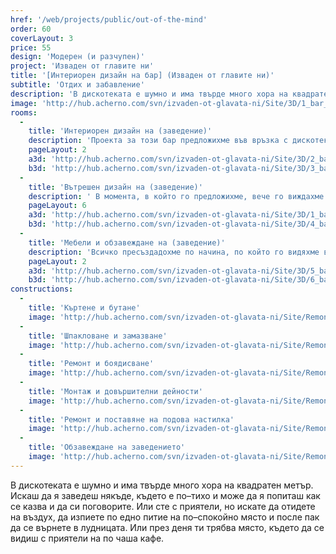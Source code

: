 ```yaml
---
href: '/web/projects/public/out-of-the-mind' 
order: 60
coverLayout: 3
price: 55
design: 'Модерен (и разчупен)'
project: 'Изваден от главите ни'
title: '[Интериорен дизайн на бар] (Изваден от главите ни)'
subtitle: 'Отдих и забавление'
description: 'В дискотеката е шумно и има твърде много хора на квадратен метър. Искаш да я заведеш някъде, където е по–тихо и може да я попиташ как се казва и да си поговорите. Всичко пресъздадохме по начина, по който го видяхме в представите си. Има високи барове и ниски сепарета, маси. За всекиго по нещо. Има и четири стола, в които да се скриеш от всички. Червеното е акцент. '
image: 'http://hub.acherno.com/svn/izvaden-ot-glavata-ni/Site/3D/1_bar_f.bmp'
rooms:
  -
    title: 'Интериорен дизайн на (заведение)'
    description: 'Проекта за този бар предложихме във връзка с дискотеката наблизо. Намират се в една и съща сграда, но на различни нива. Със създаването на бар можеше да се оползотвори горното ниво през деня, а вечер да е тихата част на дискотеката. Ако някой огладнее или просто иска да си поговори с друг, това е перфектното място'
    pageLayout: 2
    a3d: 'http://hub.acherno.com/svn/izvaden-ot-glavata-ni/Site/3D/2_bar_f.bmp'
    b3d: 'http://hub.acherno.com/svn/izvaden-ot-glavata-ni/Site/3D/3_bar_f.bmp'
  -
    title: 'Вътрешен дизайн на (заведение)'
    description: ' В момента, в който го предложихме, вече го виждахме. Беше въпрос само на време да го извадим от главите си, за да го покажем на инвеститора. Бял е, за да може вечер да е фон на RBJ осветлението, което да променя настроенията. '
    pageLayout: 6
    a3d: 'http://hub.acherno.com/svn/izvaden-ot-glavata-ni/Site/3D/1_bar_f.bmp'
    b3d: 'http://hub.acherno.com/svn/izvaden-ot-glavata-ni/Site/3D/4_bar_f.bmp'
  -
    title: 'Мебели и обзавеждане на (заведение)'
    description: 'Всичко пресъздадохме по начина, по който го видяхме в представите си. Има високи барове и ниски сепарета, маси. За всекиго по нещо. Има и четири стола, в които да се скриеш от всички. Червеното е акцент.'
    pageLayout: 2
    a3d: 'http://hub.acherno.com/svn/izvaden-ot-glavata-ni/Site/3D/5_bar_f.bmp'
    b3d: 'http://hub.acherno.com/svn/izvaden-ot-glavata-ni/Site/3D/6_bar_f.bmp'
constructions:
  - 
    title: 'Къртене и бутане'
    image: 'http://hub.acherno.com/svn/izvaden-ot-glavata-ni/Site/Remonti/3.jpg'
  - 
    title: 'Шпакловане и замазване'
    image: 'http://hub.acherno.com/svn/izvaden-ot-glavata-ni/Site/Remonti/4.jpg'
  - 
    title: 'Ремонт и боядисване'
    image: 'http://hub.acherno.com/svn/izvaden-ot-glavata-ni/Site/Remonti/5.jpg'
  - 
    title: 'Монтаж и довършителни дейности'
    image: 'http://hub.acherno.com/svn/izvaden-ot-glavata-ni/Site/Remonti/9.jpg'
  -
    title: 'Ремонт и поставяне на подова настилка'
    image: 'http://hub.acherno.com/svn/izvaden-ot-glavata-ni/Site/Remonti/8.jpg'
  -
    title: 'Обзавеждане на заведението'
    image: 'http://hub.acherno.com/svn/izvaden-ot-glavata-ni/Site/Remonti/6.jpg'
---
```

В дискотеката е шумно и има твърде много хора на квадратен метър. Искаш да я заведеш някъде, където е по–тихо и може да я попиташ как се казва и да си поговорите. Или сте с приятели, но искате да отидете на въздух, да изпиете по едно питие на по–спокойно място и после пак да се върнете в лудницата. Или през деня ти трябва място, където да се видиш с приятели на по чаша кафе. 

